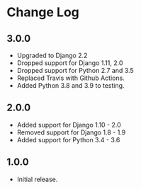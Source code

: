 Change Log
==========


3.0.0
-----

* Upgraded to Django 2.2
* Dropped support for Django 1.11, 2.0
* Dropped support for Python 2.7 and 3.5
* Replaced Travis with Github Actions.
* Added Python 3.8 and 3.9 to testing.


2.0.0
-----

* Added support for Django 1.10 - 2.0
* Removed support for Django 1.8 - 1.9
* Added support for Python 3.4 - 3.6


1.0.0
-----

* Initial release.
